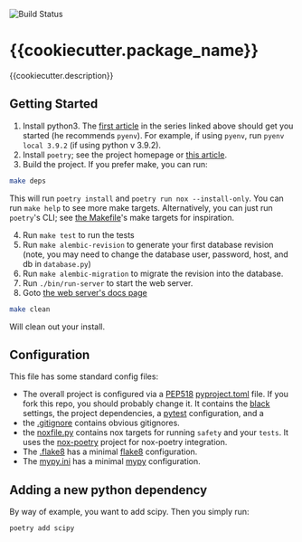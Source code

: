 ![Build Status](https://github.com/{{cookiecutter.github_user}}/{{cookiecutter.package_name}}/actions/workflows/python-app.yml/badge.svg)

# {{cookiecutter.package_name}}

{{cookiecutter.description}}

## Getting Started

1. Install python3. The [first article]((https://cjolowicz.github.io/posts/hypermodern-python-01-setup/)) in the series linked above should get you started (he recommends `pyenv`). For example, if using `pyenv`, run `pyenv local 3.9.2` (if using python v 3.9.2).
2. Install `poetry`; see the project homepage or [this article](https://cjolowicz.github.io/posts/hypermodern-python-01-setup/).
3. Build the project. If you prefer make, you can run:

```bash
make deps
```

This will run `poetry install` and `poetry run nox --install-only`. You can run `make help` to see more make targets. Alternatively, you can just run `poetry`'s CLI; see [the Makefile](Makefile)'s make targets for inspiration. 

4. Run `make test` to run the tests
5. Run `make alembic-revision` to generate your first database revision (note, you may need to change the database user, password, host, and db in `database.py`)
6. Run `make alembic-migration` to migrate the revision into the database.
7. Run `./bin/run-server` to start the web server.
8. Goto [the web server's docs page](http://127.0.0.1:8000/docs)

```bash
make clean
```

Will clean out your install. 


## Configuration

This file has some standard config files:

* The overall project is configured via a [PEP518](https://www.python.org/dev/peps/pep-0518/) [pyproject.toml](pyproject.toml) file. If you fork this repo, you should probably change it. It contains the [black](https://pypi.org/project/black/) settings, the project dependencies, a [pytest](https://docs.pytest.org/en/stable/index.html) configuration, and a 
* the [.gitignore](.gitignore) contains obvious gitignores. 
* the [noxfile.py](noxfile.py) contains nox targets for running `safety` and your `tests`. It uses the [nox-poetry](https://pypi.org/project/nox-poetry/) project for nox-poetry integration.
* The [.flake8](.flake8) has a minimal [flake8](https://flake8.pycqa.org/en/latest/) configuration.
* The [mypy.ini](mypy.ini) has a minimal [mypy](http://mypy-lang.org/) configuration.

## Adding a new python dependency

By way of example, you want to add scipy. Then you simply run:

```bash
poetry add scipy
```
